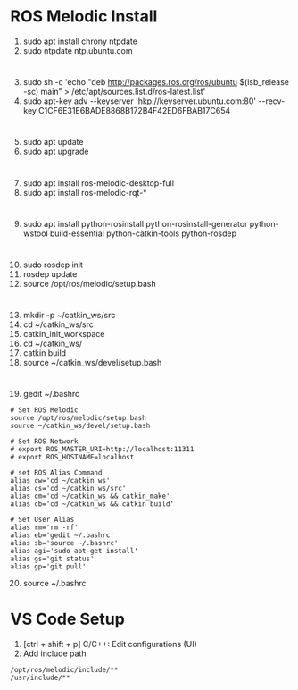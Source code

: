 # ROS Melodic Install
1. sudo apt install chrony ntpdate
2. sudo ntpdate ntp.ubuntu.com
#
3. sudo sh -c 'echo "deb http://packages.ros.org/ros/ubuntu $(lsb_release -sc) main" > /etc/apt/sources.list.d/ros-latest.list'
4. sudo apt-key adv --keyserver 'hkp://keyserver.ubuntu.com:80' --recv-key C1CF6E31E6BADE8868B172B4F42ED6FBAB17C654
#
5. sudo apt update
6. sudo apt upgrade
#
7. sudo apt install ros-melodic-desktop-full
8. sudo apt install ros-melodic-rqt-*
#
9. sudo apt install python-rosinstall python-rosinstall-generator python-wstool build-essential python-catkin-tools python-rosdep
#
10. sudo rosdep init
11. rosdep update
12. source /opt/ros/melodic/setup.bash
#
13. mkdir -p ~/catkin_ws/src
14. cd ~/catkin_ws/src
15. catkin_init_workspace
16. cd ~/catkin_ws/
17. catkin build
18. source ~/catkin_ws/devel/setup.bash
#
19. gedit ~/.bashrc
```
# Set ROS Melodic
source /opt/ros/melodic/setup.bash
source ~/catkin_ws/devel/setup.bash

# Set ROS Network
# export ROS_MASTER_URI=http://localhost:11311
# export ROS_HOSTNAME=localhost

# set ROS Alias Command
alias cw='cd ~/catkin_ws'
alias cs='cd ~/catkin_ws/src'
alias cm='cd ~/catkin_ws && catkin_make'
alias cb='cd ~/catkin_ws && catkin build'

# Set User Alias
alias rm='rm -rf'
alias eb='gedit ~/.bashrc' 
alias sb='source ~/.bashrc'
alias agi='sudo apt-get install'  
alias gs='git status'  
alias gp='git pull'
```
20. source ~/.bashrc

# VS Code Setup
1. [ctrl + shift + p] C/C++: Edit configurations (UI)
2. Add include path
```
/opt/ros/melodic/include/**
/usr/include/**
```
